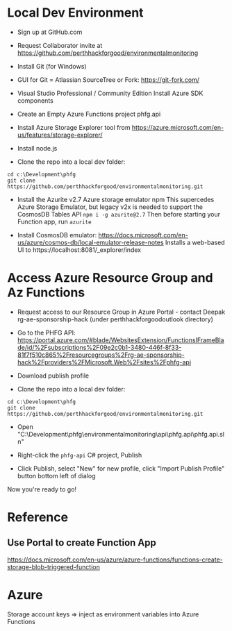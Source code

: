 # Local Dev Environment
- Sign up at GitHub.com

- Request Collaborator invite at https://github.com/perthhackforgood/environmentalmonitoring

- Install Git (for Windows)

- GUI for Git = Atlassian SourceTree or Fork: https://git-fork.com/

- Visual Studio Professional / Community Edition
Install Azure SDK components

- Create an Empty Azure Functions project phfg.api

- Install Azure Storage Explorer tool from https://azure.microsoft.com/en-us/features/storage-explorer/

- Install node.js

- Clone the repo into a local dev folder:
```
cd c:\Development\phfg
git clone https://github.com/perthhackforgood/environmentalmonitoring.git
```

- Install the Azurite v2.7 Azure storage emulator npm
This supercedes Azure Storage Emulator, but legacy v2x is needed to support the CosmosDB Tables API
`npm i -g azurite@2.7`
Then before starting your Function app, run
`azurite`

- Install CosmosDB emulator: https://docs.microsoft.com/en-us/azure/cosmos-db/local-emulator-release-notes
Installs a web-based UI to https://localhost:8081/_explorer/index

# Access Azure Resource Group and Az Functions
- Request access to our Resource Group in Azure Portal - contact Deepak
rg-ae-sponsorship-hack
(under perthhackforgoodoutlook directory)

- Go to the PHFG API: https://portal.azure.com/#blade/WebsitesExtension/FunctionsIFrameBlade/id/%2Fsubscriptions%2F09e2c0b1-3480-446f-8f33-81f7f510c865%2Fresourcegroups%2Frg-ae-sponsorship-hack%2Fproviders%2FMicrosoft.Web%2Fsites%2Fphfg-api 

- Download publish profile

- Clone the repo into a local dev folder:
```
cd c:\Development\phfg
git clone https://github.com/perthhackforgood/environmentalmonitoring.git
```

- Open "C:\Development\phfg\environmentalmonitoring\api\phfg.api\phfg.api.sln"

- Right-click the `phfg-api` C# project, Publish
- Click Publish, select "New" for new profile, click "Import Publish Profile" button bottom left of dialog

Now you're ready to go!


# Reference
## Use Portal to create Function App
https://docs.microsoft.com/en-us/azure/azure-functions/functions-create-storage-blob-triggered-function

# Azure
Storage account keys => inject as environment variables into Azure Functions
